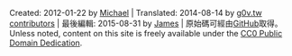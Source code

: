 Created: <span property="dcterms:created" datatype="xsd:date">2012-01-22</span> by <a href="http://mhausenblas.info/#i" rel="dcterms:creator">Michael</a> &#124; Translated: 2014-08-14 by <a rel="dcterms:contributor" href="https://github.com/g0v/5stardata.info/">g0v.tw contributors</a> &#124; 最後編輯: <span property="dcterms:modified" datatype="xsd:date">2015-08-31</span> by <a href="http://jayg.me/" rel="dcterms:contributor">James</a> &#124; 原始碼可經由<i class="fa fa-github fa-fw"></i>[GitHub](https://github.com/mhausenblas/5stardata.info)取得。  
<span property="dcterms:rights" resource="#rights" typeof="dcterms:RightsStatement">Unless noted, content on this site is freely available under the <a rel="dcterms:license" href="http://creativecommons.org/publicdomain/zero/1.0/">CC0 Public Domain Dedication</a>.</span>
